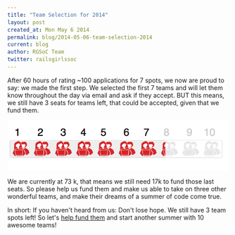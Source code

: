 ```yaml
---
title: "Team Selection for 2014"
layout: post
created_at: Mon May 6 2014
permalink: blog/2014-05-06-team-selection-2014
current: blog
author: RGSoC Team
twitter: railsgirlssoc
---
```


After 60 hours of rating ~100 applications for 7 spots, we now are proud to say: we made the first step. We selected the first 7 teams and will let them know throughout the day via email and ask if they accept. BUT this means, we still have 3 seats for teams left, that could be accepted, given that we fund them. 

<a href="http://railsgirlssummerofcode.org/campaign/"><img src="/img/3seatsleft.png" width="650"></a>

We are currently at 73 k, that means we still need 17k to fund those last seats. So please help us fund them and make us able to take on three other wonderful teams, and make their dreams of a summer of code come true. 

In short: If you haven't heard from us: Don't lose hope. We still have 3 team spots left! So let's [help fund them](http://railsgirlssummerofcode.org/campaign/) and start another summer with 10 awesome teams!